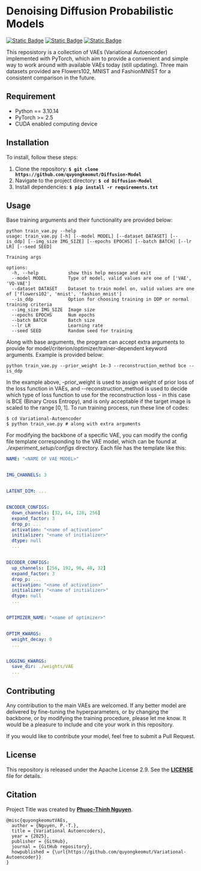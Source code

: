 # **Denoising Diffusion Probabilistic Models**

[![Static Badge](https://img.shields.io/badge/Python-3.10.14-blue.svg)](https://www.python.org/) 
[![Static Badge](https://img.shields.io/badge/PyTorch-2.5.1-orange.svg)]([https://www.python.org/](https://pytorch.org/get-started/locally/))
[![Static Badge](https://img.shields.io/badge/License-Apache2.0-red.svg)]([https://www.python.org/](https://github.com/quyongkeomut/Diffusion-Model/blob/main/LICENSE.md))

<!-- **Update 23/06/2025: Added gradient accumulation logic for the training stage** -->

This reposistory is a collection of VAEs (Variational Autoencoder) implemented with PyTorch, which aim to provide a convenient and simple way to work around with available VAEs
today (still updating). Three main datasets provided are Flowers102, MNIST and FashionMNIST for a consistent comparison in the future.

## **Requirement**

- Python == 3.10.14
- PyTorch >= 2.5
- CUDA enabled computing device


## **Installation**

To install, follow these steps:

1. Clone the repository: **`$ git clone https://github.com/quyongkeomut/Diffusion-Model`**
2. Navigate to the project directory: **`$ cd Diffusion-Model`**
3. Install dependencies: **`$ pip install -r requirements.txt`**
   

## **Usage**

Base training arguments and their functionality are provided below:

```
python train_vae.py --help
usage: train_vae.py [-h] [--model MODEL] [--dataset DATASET] [--is_ddp] [--img_size IMG_SIZE] [--epochs EPOCHS] [--batch BATCH] [--lr LR] [--seed SEED]

Training args

options:
  -h, --help           show this help message and exit
  --model MODEL        Type of model, valid values are one of ['VAE', 'VQ-VAE']
  --dataset DATASET    Dataset to train model on, valid values are one of ['flowers102', 'mnist', 'fashion_mnist']
  --is_ddp             Option for choosing training in DDP or normal training criteria
  --img_size IMG_SIZE  Image size
  --epochs EPOCHS      Num epochs
  --batch BATCH        Batch size
  --lr LR              Learning rate
  --seed SEED          Random seed for training
```
Along with base arguments, the program can accept extra arguments to provide for model/criterion/optimizer/trainer-dependent keyword arguments. Example is provided below:

```
python train_vae.py --prior_weight 1e-3 --reconstruction_method bce --is_ddp
```
In the example above, -prior_weight is used to assign weight of prior loss of the loss function in VAEs, and --reconstruction_method is used to decide which type of loss function
to use for the reconstruction loss - in this case is BCE (Binary Cross Entropy), and is only acceptable if the target image is scaled to the range [0, 1]. To run training process, 
run these line of codes:

```
$ cd Variational-Autoencoder
$ python train_vae.py # along with extra arguments
```

For modifying the backbone of a specific VAE, you can modify the config file template corresponding to the VAE model, which can be found at *./experiment_setup/configs* directory.
Each file has the template like this:

```yaml
NAME: "<NAME OF VAE MODEL>"


IMG_CHANNELS: 3


LATENT_DIM: ...


ENCODER_CONFIGS:
  down_channels: [32, 64, 128, 256]
  expand_factor: 3
  drop_p: ...
  activation: "<name of activation>"
  initializer: "<name of initializer>"
  dtype: null
  ...


DECODER_CONFIGS: 
  up_channels: [256, 192, 96, 48, 32]
  expand_factor: 3
  drop_p: ...
  activation: "<name of activation>"
  initializer: "<name of initializer>"
  dtype: null
  ...


OPTIMIZER_NAME: "<name of optimizer>"


OPTIM_KWARGS: 
  weight_decay: 0
  ...


LOGGING_KWARGS:
  save_dir: ./weights/VAE
  ...
```


## **Contributing**

Any contribution to the main VAEs are welcomed. If any better model are delivered by fine-tuning the hyperparameters, or by changing the backbone, or by modifying the training 
procedure, please let me know. It would be a pleasure to include and cite your work in this repository.

If you would like to contribute your model, feel free to submit a Pull Request.

## **License**

This repository is released under the Apache License 2.9. See the **[LICENSE]()** file for details.

## **Citation**

Project Title was created by **[Phuoc-Thinh Nguyen](https://github.com/quyongkeomut)**.

```
@misc{quyongkeomutVAEs,
  author = {Nguyen, P.-T.},
  title = {Variational Autoencoders},
  year = {2025},
  publisher = {GitHub},
  journal = {GitHub repository},
  howpublished = {\url{https://github.com/quyongkeomut/Variational-Autoencoder}}
}
```

<!--
## **Code of Conduct**

Please note that this project is released with a Contributor Code of Conduct. By participating in this project, you agree to abide by its terms. See the **[CODE_OF_CONDUCT.md](https://www.blackbox.ai/share/CODE_OF_CONDUCT.md)** file for more information.

## **FAQ**

**Q:** What is Project Title?

**A:** Project Title is a project that does something useful.

**Q:** How do I install Project Title?

**A:** Follow the installation steps in the README file.

**Q:** How do I use Project Title?

**A:** Follow the usage steps in the README file.

**Q:** How do I contribute to Project Title?

**A:** Follow the contributing guidelines in the README file.

**Q:** What license is Project Title released under?

**A:** Project Title is released under the MIT License. See the **[LICENSE](https://www.blackbox.ai/share/LICENSE)** file for details.

## **Changelog**

- **0.1.0:** Initial release
- **0.1.1:** Fixed a bug in the build process
- **0.2.0:** Added a new feature
- **0.2.1:** Fixed a bug in the new feature

## **Contact**

If you have any questions or comments about Project Title, please contact **[Your Name](you@example.com)**.

## **Conclusion**

That's it! This is a basic template for a proper README file for a general project. You can customize it to fit your needs, but make sure to include all the necessary information.
A good README file can help users understand and use your project, and it can also help attract contributors.

--!>
